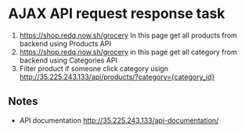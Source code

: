 # AJAX API request response task

1. https://shop.redq.now.sh/grocery  In this page get all products from backend using  Products API
2. https://shop.redq.now.sh/grocery  in this page get all category from backend using  Categories API
3. Filter product if someone click category usign http://35.225.243.133/api/products/?category={category_id}

## Notes
- API documentation http://35.225.243.133/api-documentation/